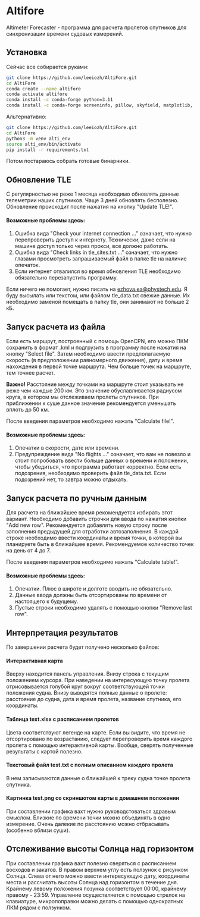 # Altifore

Altimeter Forecaster - программа для расчета пролетов спутников для синхронизации времени судовых измерений.

## Установка

Сейчас все собирается руками:

```bash
git clone https://github.com/leeiozh/AltiFore.git
cd AltiFore
conda create --name altifore
conda activate altifore
conda install -c conda-forge python=3.11
conda install -c conda-forge screeninfo, pillow, skyfield, matplotlib, cartopy, openpyxl, pandas, geopy, fiona, geopandas
```

Альтернативно:

```bash
git clone https://github.com/leeiozh/AltiFore.git
cd AltiFore
python3 -m venv alti_env
source alti_env/bin/activate
pip install -r requirements.txt
```

Потом постараюсь собрать готовые бинарники.

## Обновление TLE

С регулярностью не реже 1 месяца необходимо обновлять данные телеметрии наших спутников. Чаще 3 дней обновлять
бесполезно. Обновление происходит после нажатия на кнопку "Update TLE!".

#### Возможные проблемы здесь:

1) Ошибка вида "Check your internet connection ..." означает, что нужно перепроверить доступ к интернету. Технически,
   даже если на машине доступ только через прокси, все должно работать.
2) Ошибка вида "Check links in tle_sites.txt ..." означает, что нужно глазами просмотреть запрашиваемый файл в папке tle
   на наличие опечаток.
3) Если интернет отвалился во время обновления TLE необходимо обязательно перезапустить программу.

Если ничего не помогает, нужно писать на ezhova.ea@phystech.edu. Я буду высылать или текстом, или файлом tle_data.txt
свежие данные. Их необходимо заменой помещать в папку tle, они занимают не больше 2 кБ.

## Запуск расчета из файла

Если есть маршрут, построенный с помощь OpenCPN, его можно ПКМ сохранить в формат .kml и подгрузить в программу после
нажатия на кнопку "Select file". Затем необходимо ввести предполагаемую скорость (в предположении равномерного
движения), дату и время нахождения в первой точке маршрута. Чем больше точек на маршруте, тем точнее расчет.

**Важно!** Расстояние между точками на маршруте стоит указывать не реже чем каждые 200 км. Это значение обуславливается
радиусом круга, в котором мы отслеживаем пролеты спутников. При приближении к суше данное значение рекомендуется
уменьшать вплоть до 50 км.

После введения параметров необходимо нажать "Calculate file!".

#### Возможные проблемы здесь:

1. Опечатки в скорости, дате или времени.
2. Предупреждение вида "No flights ..." означает, что вам не повезло и стоит попробовать ввести больше данных о времени
   и положении, чтобы убедиться, что программа работает корректно. Если есть подозрения, необходимо проверить файл
   tle_data.txt. Если подозрений нет, то завтра можно отдыхать.

## Запуск расчета по ручным данным

Для расчета на ближайшее время рекомендуется избирать этот вариант. Необходимо добавить строчки для ввода по нажатия
кнопки "Add new row". Рекомендуется добавлять новую строку после заполнения предыдущей для отработки автозаполнения. В
каждой строке необходимо ввести координаты и время точки, в которой вы планируете быть в ближайшее время. Рекомендуемое
количество точек на день от 4 до 7.

После введения параметров необходимо нажать "Calculate table!".

#### Возможные проблемы здесь:

1. Опечатки. Плюс в широте и долготе вводить не обязательно.
2. Данные ввода должны быть отсортированы по времени от настоящего к будущему.
3. Пустые строки необходимо удалять с помощью кнопки "Remove last row".

## Интерпретация результатов

По завершении расчета будет получено несколько файлов:

#### Интерактивная карта

Вверху находится панель управления. Внизу строка с текущим положением курсора. При наведении на интересующую точку
пролета отрисовывается голубой круг вокруг соответствующей точки положения судна. Внизу выводятся полные данные о
пролете: расстояние до судна, дата и время пролета, название спутника, его координаты.

#### Таблица text.xlsx с расписанием пролетов

Цвета соответствуют легенде на карте. Если вы видите, что время не отсортировано по возрастанию, следует
перепроверить время каждого пролета с помощью интерактивной карты. Вообще, сверять полученные результаты с картой полезно.

#### Текстовый файл test.txt с полным описанием каждого пролета

В нем записываются данные о ближайшей к треку судна точке пролета спутника.

#### Картинка test.png со скриншотом карты в домашнем положении

При составлении графика вахт нужно руководстоваться здравым смыслом. Близкие по времени точки можно объединять в одно
измерение. Очень далекие по расстоянию можно отбрасывать (особенно вблизи суши).

## Отслеживание высоты Солнца над горизонтом

При составлении графика вахт полезно сверяться с расписанием восходов и закатов. В правом верхнем углу есть ползунок с
рисунком Солнца. Слева от него можно ввести интересующую дату, координаты места и рассчитать высоты Солнца над
горизонтом в течение дня. Крайнему левому положения позунка соответствует 00:00, крайнему правому - 23:59. Управление
осуществляется с помощью стрелок на клавиатуре, микропоправки можно делать с помощью однократных ЛКМ рядом с ползунком.
